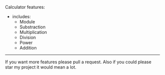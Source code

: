 Calculator features:
  - includes:
    - Module
    - Substraction
    - Multiplication
    - Division
    - Power
    - Addition
--------------------------------------------------------------------------------------------------------------------------------------------------------------------------------------------------------------------------------------------------------------------------------
  If you want more features please pull a request. Also if you could please star my project it would mean a lot.
